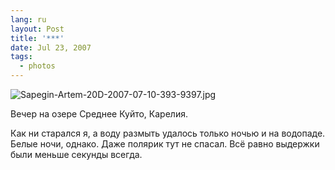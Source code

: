 ```yaml
---
lang: ru
layout: Post
title: '***'
date: Jul 23, 2007
tags:
  - photos
---
```


![Sapegin-Artem-20D-2007-07-10-393-9397.jpg](photo://460)

Вечер на озере Среднее Куйто, Карелия.

Как ни старался я, а воду размыть удалось только ночью и на водопаде. Белые ночи, однако. Даже полярик тут не спасал. Всё равно выдержки были меньше секунды всегда.
